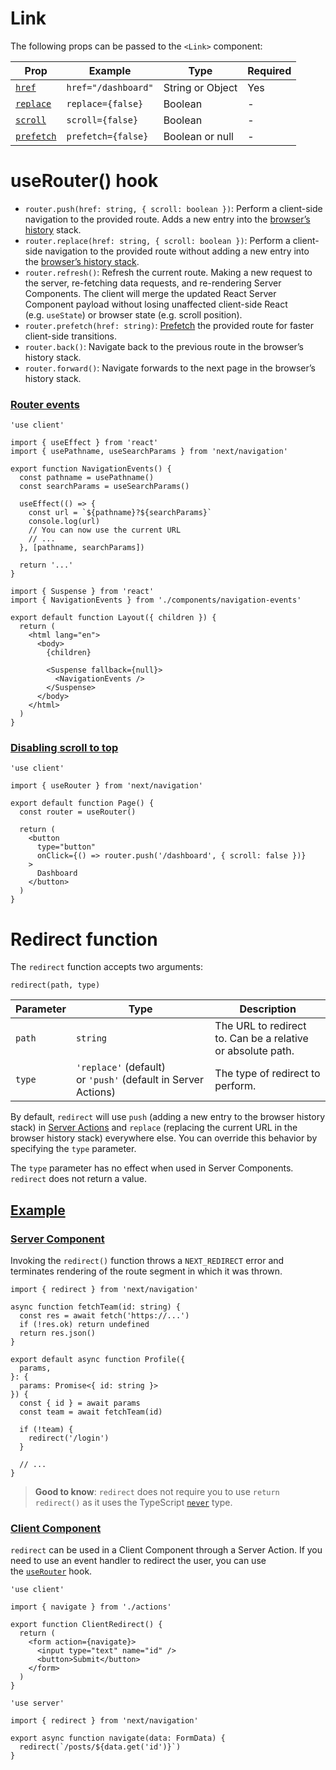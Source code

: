 # Link
The following props can be passed to the `<Link>` component:

| Prop                                                                              | Example             | Type             | Required |
| --------------------------------------------------------------------------------- | ------------------- | ---------------- | -------- |
| [`href`](https://nextjs.org/docs/app/api-reference/components/link#href-required) | `href="/dashboard"` | String or Object | Yes      |
| [`replace`](https://nextjs.org/docs/app/api-reference/components/link#replace)    | `replace={false}`   | Boolean          | -        |
| [`scroll`](https://nextjs.org/docs/app/api-reference/components/link#scroll)      | `scroll={false}`    | Boolean          | -        |
| [`prefetch`](https://nextjs.org/docs/app/api-reference/components/link#prefetch)  | `prefetch={false}`  | Boolean or null  | -        |
# useRouter() hook
- `router.push(href: string, { scroll: boolean })`: Perform a client-side navigation to the provided route. Adds a new entry into the [browser’s history](https://developer.mozilla.org/docs/Web/API/History_API) stack.
- `router.replace(href: string, { scroll: boolean })`: Perform a client-side navigation to the provided route without adding a new entry into the [browser’s history stack](https://developer.mozilla.org/docs/Web/API/History_API).
- `router.refresh()`: Refresh the current route. Making a new request to the server, re-fetching data requests, and re-rendering Server Components. The client will merge the updated React Server Component payload without losing unaffected client-side React (e.g. `useState`) or browser state (e.g. scroll position).
- `router.prefetch(href: string)`: [Prefetch](https://nextjs.org/docs/app/building-your-application/routing/linking-and-navigating#2-prefetching) the provided route for faster client-side transitions.
- `router.back()`: Navigate back to the previous route in the browser’s history stack.
- `router.forward()`: Navigate forwards to the next page in the browser’s history stack.
### [Router events](https://nextjs.org/docs/app/api-reference/functions/use-router#router-events)
```TSX
'use client'
 
import { useEffect } from 'react'
import { usePathname, useSearchParams } from 'next/navigation'
 
export function NavigationEvents() {
  const pathname = usePathname()
  const searchParams = useSearchParams()
 
  useEffect(() => {
    const url = `${pathname}?${searchParams}`
    console.log(url)
    // You can now use the current URL
    // ...
  }, [pathname, searchParams])
 
  return '...'
}

import { Suspense } from 'react'
import { NavigationEvents } from './components/navigation-events'
 
export default function Layout({ children }) {
  return (
    <html lang="en">
      <body>
        {children}
 
        <Suspense fallback={null}>
          <NavigationEvents />
        </Suspense>
      </body>
    </html>
  )
}
```
### [Disabling scroll to top](https://nextjs.org/docs/app/api-reference/functions/use-router#disabling-scroll-to-top)
```TSX
'use client'
 
import { useRouter } from 'next/navigation'
 
export default function Page() {
  const router = useRouter()
 
  return (
    <button
      type="button"
      onClick={() => router.push('/dashboard', { scroll: false })}
    >
      Dashboard
    </button>
  )
}
```
# Redirect function
The `redirect` function accepts two arguments:

```
redirect(path, type)
```

|Parameter|Type|Description|
|---|---|---|
|`path`|`string`|The URL to redirect to. Can be a relative or absolute path.|
|`type`|`'replace'` (default) or `'push'` (default in Server Actions)|The type of redirect to perform.|

By default, `redirect` will use `push` (adding a new entry to the browser history stack) in [Server Actions](https://nextjs.org/docs/app/building-your-application/data-fetching/server-actions-and-mutations) and `replace` (replacing the current URL in the browser history stack) everywhere else. You can override this behavior by specifying the `type` parameter.

The `type` parameter has no effect when used in Server Components.
`redirect` does not return a value.
## [Example](https://nextjs.org/docs/app/api-reference/functions/redirect#example)

### [Server Component](https://nextjs.org/docs/app/api-reference/functions/redirect#server-component)

Invoking the `redirect()` function throws a `NEXT_REDIRECT` error and terminates rendering of the route segment in which it was thrown.

```TSX
import { redirect } from 'next/navigation'
 
async function fetchTeam(id: string) {
  const res = await fetch('https://...')
  if (!res.ok) return undefined
  return res.json()
}
 
export default async function Profile({
  params,
}: {
  params: Promise<{ id: string }>
}) {
  const { id } = await params
  const team = await fetchTeam(id)
 
  if (!team) {
    redirect('/login')
  }
 
  // ...
}
```

> **Good to know**: `redirect` does not require you to use `return redirect()` as it uses the TypeScript [`never`](https://www.typescriptlang.org/docs/handbook/2/functions.html#never) type.

### [Client Component](https://nextjs.org/docs/app/api-reference/functions/redirect#client-component)

`redirect` can be used in a Client Component through a Server Action. If you need to use an event handler to redirect the user, you can use the [`useRouter`](https://nextjs.org/docs/app/api-reference/functions/use-router) hook.

```TSX
'use client'
 
import { navigate } from './actions'
 
export function ClientRedirect() {
  return (
    <form action={navigate}>
      <input type="text" name="id" />
      <button>Submit</button>
    </form>
  )
}
```

```TSX
'use server'
 
import { redirect } from 'next/navigation'
 
export async function navigate(data: FormData) {
  redirect(`/posts/${data.get('id')}`)
}
```
